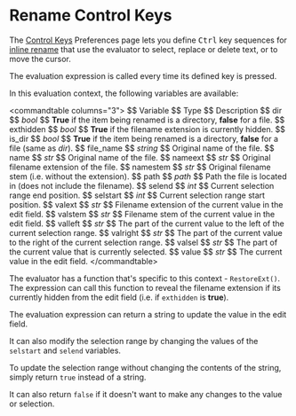 # Rename Control Keys

The [Control Keys](/Manual/preferences/preferences_categories/file_operations/renaming_files/control_keys.md) Preferences page lets you define <kbd>Ctrl</kbd> key sequences for [inline rename](/Manual/file_operations/renaming_files/inline_rename.md) that use the evaluator to select, replace or delete text, or to move the cursor.

The evaluation expression is called every time its defined key is pressed.

In this evaluation context, the following variables are available:

\<commandtable columns="3"\> \$\$ Variable \$\$ Type \$\$ Description \$\$ dir \$\$ *bool* \$\$ **True** if the item being renamed is a directory, **false** for a file. \$\$ exthidden \$\$ *bool* \$\$ **True** if the filename extension is currently hidden. \$\$ is_dir \$\$ *bool* \$\$ **True** if the item being renamed is a directory, **false** for a file (same as *dir*). \$\$ file_name \$\$ *string* \$\$ Original name of the file. \$\$ name \$\$ *str* \$\$ Original name of the file. \$\$ nameext \$\$ *str* \$\$ Original filename extension of the file. \$\$ namestem \$\$ *str* \$\$ Original filename stem (i.e. without the extension). \$\$ path \$\$ *path* \$\$ Path the file is located in (does not include the filename). \$\$ selend \$\$ *int* \$\$ Current selection range end position. \$\$ selstart \$\$ *int* \$\$ Current selection range start position. \$\$ valext \$\$ *str* \$\$ Filename extension of the current value in the edit field. \$\$ valstem \$\$ *str* \$\$ Filename stem of the current value in the edit field. \$\$ valleft \$\$ *str* \$\$ The part of the current value to the left of the current selection range. \$\$ valright \$\$ *str* \$\$ The part of the current value to the right of the current selection range. \$\$ valsel \$\$ *str* \$\$ The part of the current value that is currently selected. \$\$ value \$\$ *str* \$\$ The current value in the edit field. \</commandtable\>

The evaluator has a function that's specific to this context - `RestoreExt()`. The expression can call this function to reveal the filename extension if its currently hidden from the edit field (i.e. if `exthidden` is **true**).

The evaluation expression can return a string to update the value in the edit field.

It can also modify the selection range by changing the values of the `selstart` and `selend` variables.

To update the selection range without changing the contents of the string, simply return `true` instead of a string.

It can also return `false` if it doesn't want to make any changes to the value or selection.
